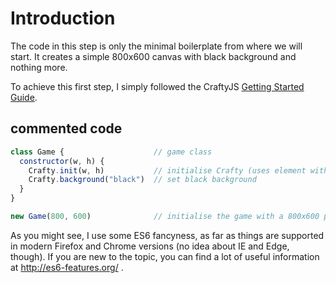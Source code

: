 Introduction
============

The code in this step is only the minimal boilerplate from where we will start.
It creates a simple 800x600 canvas with black background and nothing more.

To achieve this first step, I simply followed the CraftyJS [Getting Started
Guide](http://craftyjs.com/getting-started/).

commented code
--------------

```js
class Game {                    // game class
  constructor(w, h) {
    Crafty.init(w, h)           // initialise Crafty (uses element with ID cr-stage by default
    Crafty.background("black")  // set black background
  }
}

new Game(800, 600)              // initialise the game with a 800x600 pixel sized field
```

As you might see, I use some ES6 fancyness, as far as things are supported in
modern Firefox and Chrome versions (no idea about IE and Edge, though). If you
are new to the topic, you can find a lot of useful information at
http://es6-features.org/ .

